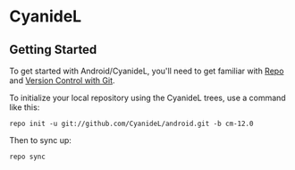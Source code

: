 CyanideL
===========



Getting Started
---------------

To get started with Android/CyanideL, you'll need to get
familiar with [Repo](https://source.android.com/source/using-repo.html) and [Version Control with Git](https://source.android.com/source/version-control.html).

To initialize your local repository using the CyanideL trees, use a command like this:

    repo init -u git://github.com/CyanideL/android.git -b cm-12.0

Then to sync up:

    repo sync

